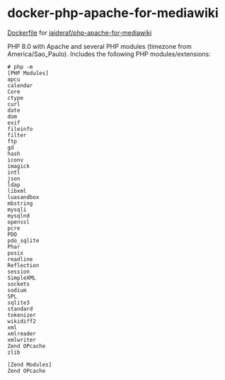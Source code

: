 # docker-php-apache-for-mediawiki
[Dockerfile](https://github.com/jaideraf/docker-php-apache-for-mediawiki) for [jaideraf/php-apache-for-mediawiki](https://hub.docker.com/repository/docker/jaideraf/php-apache-for-mediawiki)

PHP 8.0 with Apache and several PHP modules (timezone from America/Sao_Paulo). Includes the following PHP modules/extensions:
```
# php -m
[PHP Modules]
apcu
calendar
Core
ctype
curl
date
dom
exif
fileinfo
filter
ftp
gd
hash
iconv
imagick
intl
json
ldap
libxml
luasandbox
mbstring
mysqli
mysqlnd
openssl
pcre
PDO
pdo_sqlite
Phar
posix
readline
Reflection
session
SimpleXML
sockets
sodium
SPL
sqlite3
standard
tokenizer
wikidiff2
xml
xmlreader
xmlwriter
Zend OPcache
zlib

[Zend Modules]
Zend OPcache
```
